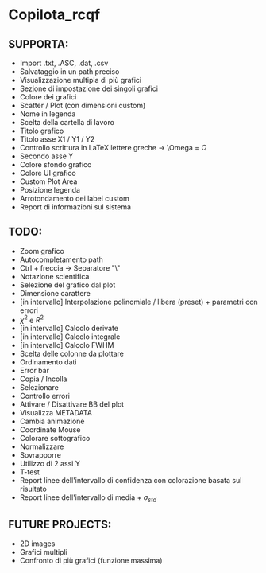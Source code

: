 # Copilota_rcqf

SUPPORTA:
---
- Import .txt, .ASC, .dat, .csv
- Salvataggio in un path preciso
- Visualizzazione multipla di più grafici
- Sezione di impostazione dei singoli grafici
- Colore dei grafici
- Scatter / Plot (con dimensioni custom)
- Nome in legenda
- Scelta della cartella di lavoro
- Titolo grafico
- Titolo asse X1 / Y1 / Y2
- Controllo scrittura in LaTeX lettere greche -> \Omega = $\Omega$
- Secondo asse Y
- Colore sfondo grafico
- Colore UI grafico
- Custom Plot Area
- Posizione legenda
- Arrotondamento dei label custom
- Report di informazioni sul sistema

TODO:
---
- Zoom grafico
- Autocompletamento path
- Ctrl + freccia -> Separatore "\\"
- Notazione scientifica
- Selezione del grafico dal plot
- Dimensione carattere
- [in intervallo] Interpolazione polinomiale / libera (preset) + parametri con errori
- $\chi^2$ e $R^2$ 
- [in intervallo] Calcolo derivate                              
- [in intervallo] Calcolo integrale
- [in intervallo] Calcolo FWHM            
- Scelta delle colonne da plottare
- Ordinamento dati
- Error bar
- Copia / Incolla
- Selezionare
- Controllo errori
- Attivare / Disattivare BB del plot
- Visualizza METADATA
- Cambia animazione
- Coordinate Mouse
- Colorare sottografico
- Normalizzare
- Sovrapporre
- Utilizzo di 2 assi Y
- T-test
- Report linee dell'intervallo di confidenza con colorazione basata sul risultato
- Report linee dell'intervallo di media + $\sigma_{std}$ 

FUTURE PROJECTS:
---
- 2D images
- Grafici multipli
- Confronto di più grafici (funzione massima)